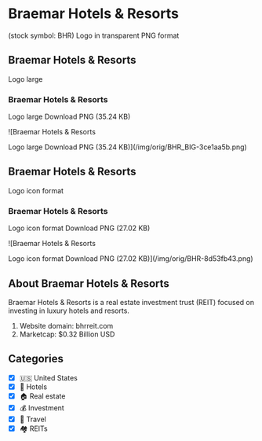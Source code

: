 # Braemar Hotels & Resorts

 (stock symbol: BHR) Logo in transparent PNG format

## Braemar Hotels & Resorts

 Logo large

### Braemar Hotels & Resorts

 Logo large Download PNG (35.24 KB)

![Braemar Hotels & Resorts

 Logo large Download PNG (35.24 KB)](/img/orig/BHR_BIG-3ce1aa5b.png)

## Braemar Hotels & Resorts

 Logo icon format

### Braemar Hotels & Resorts

 Logo icon format Download PNG (27.02 KB)

![Braemar Hotels & Resorts

 Logo icon format Download PNG (27.02 KB)](/img/orig/BHR-8d53fb43.png)

## About Braemar Hotels & Resorts



Braemar Hotels & Resorts is a real estate investment trust (REIT) focused on investing in luxury hotels and resorts.

1. Website domain: bhrreit.com
2. Marketcap: $0.32 Billion USD


## Categories
- [x] 🇺🇸 United States
- [x] 🏨 Hotels
- [x] 🏠 Real estate
- [x] 💰 Investment
- [x] 🌴 Travel
- [x] 🏘️ REITs
